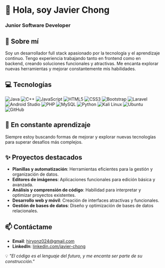 # 👋 Hola, soy Javier Chong

### Junior Software Developer

## 🚀 Sobre mí
Soy un desarrollador full stack apasionado por la tecnología y el aprendizaje continuo. Tengo experiencia trabajando tanto en frontend como en backend, creando soluciones funcionales y atractivas. Me encanta explorar nuevas herramientas y mejorar constantemente mis habilidades.

## 💻 Tecnologías
![Java](https://img.shields.io/badge/Java-orange?style=flat-square&logo=java)
![C++](https://img.shields.io/badge/C++-blue?style=flat-square&logo=c%2B%2B)
![JavaScript](https://img.shields.io/badge/JavaScript-yellow?style=flat-square&logo=javascript)
![HTML5](https://img.shields.io/badge/HTML5-red?style=flat-square&logo=html5)
![CSS3](https://img.shields.io/badge/CSS3-blue?style=flat-square&logo=css3)
![Bootstrap](https://img.shields.io/badge/Bootstrap-purple?style=flat-square&logo=bootstrap)
![Laravel](https://img.shields.io/badge/Laravel-red?style=flat-square&logo=laravel)
![Android Studio](https://img.shields.io/badge/Android%20Studio-green?style=flat-square&logo=androidstudio)
![PHP](https://img.shields.io/badge/PHP-purple?style=flat-square&logo=php)
![MySQL](https://img.shields.io/badge/MySQL-blue?style=flat-square&logo=mysql)
![Python](https://img.shields.io/badge/Python-green?style=flat-square&logo=python)
![Kali Linux](https://img.shields.io/badge/Kali%20Linux-blue?style=flat-square&logo=kalilinux)
![Ubuntu](https://img.shields.io/badge/Ubuntu-orange?style=flat-square&logo=ubuntu)
![GitHub](https://img.shields.io/badge/GitHub-black?style=flat-square&logo=github)


## 🌱 En constante aprendizaje
Siempre estoy buscando formas de mejorar y explorar nuevas tecnologías para superar desafíos más complejos.

## ✨ Proyectos destacados
- **Planillas y automatización**: Herramientas eficientes para la gestión y organización de datos.
- **Editores de imágenes**: Aplicaciones funcionales para edición básica y avanzada.
- **Análisis y comprensión de código**: Habilidad para interpretar y optimizar proyectos existentes.
- **Desarrollo web y móvil**: Creación de interfaces atractivas y funcionales.
- **Gestión de bases de datos**: Diseño y optimización de bases de datos relacionales.


## 📫 Contáctame
- **Email**: [hiryonz024@gmail.com](mailto:hiryonz024@gmail.com)
- **LinkedIn**: [linkedin.com/javier-chong](https://www.linkedin.com/in/javier-chong-98a73b277/)

💡 *"El código es el lenguaje del futuro, y me encanta ser parte de su construcción."*
